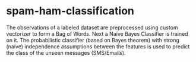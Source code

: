 # spam-ham-classification
 The observations of a labeled dataset are preprocessed using custom vectorizer to form a Bag of Words. Next a Naïve Bayes Classifier is trained on it.  The probabilistic classifier (based on Bayes theorem) with strong (naïve) independence assumptions between the features is used to predict the class of the unseen messages (SMS/Emails).
